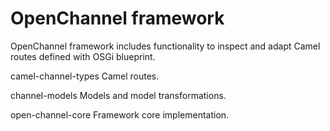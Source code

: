 OpenChannel framework
============
OpenChannel framework includes functionality to inspect and adapt Camel routes defined with OSGi blueprint.

camel-channel-types
Camel routes.

channel-models
Models and model transformations.

open-channel-core
Framework core implementation.
